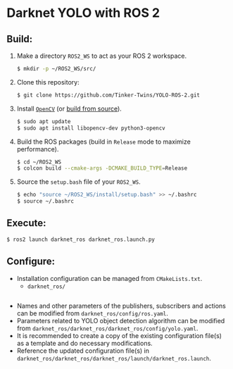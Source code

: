 # Darknet YOLO with ROS 2

## Build:
1. Make a directory `ROS2_WS` to act as your ROS 2 workspace.
    ```bash
    $ mkdir -p ~/ROS2_WS/src/
    ```
2. Clone this repository:
    ```bash
    $ git clone https://github.com/Tinker-Twins/YOLO-ROS-2.git
    ```
3. Install [`OpenCV`](https://opencv.org) (or [build from source](https://docs.opencv.org/3.4/d7/d9f/tutorial_linux_install.html)).
    ```bash
    $ sudo apt update
    $ sudo apt install libopencv-dev python3-opencv
    ```
4. Build the ROS packages (build in `Release` mode to maximize performance).
    ```bash
    $ cd ~/ROS2_WS
    $ colcon build --cmake-args -DCMAKE_BUILD_TYPE=Release
    ```
5. Source the `setup.bash` file of your `ROS2_WS`.
    ```bash
    $ echo "source ~/ROS2_WS/install/setup.bash" >> ~/.bashrc
    $ source ~/.bashrc
    ```

## Execute:
```bash
$ ros2 launch darknet_ros darknet_ros.launch.py
```

## Configure:
- Installation configuration can be managed from `CMakeLists.txt`.
    - `darknet_ros/`
    ```
    ```
- Names and other parameters of the publishers, subscribers and actions can be modified from `darknet_ros/config/ros.yaml`.
- Parameters related to YOLO object detection algorithm can be modified from `darknet_ros/darknet_ros/darknet_ros/config/yolo.yaml`.
- It is recommended to create a copy of the existing configuration file(s) as a template and do necessary modifications.
- Reference the updated configuration file(s) in `darknet_ros/darknet_ros/darknet_ros/launch/darknet_ros.launch`.
